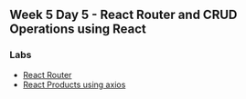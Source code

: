 
## Week 5 Day 5 - React Router and CRUD Operations using React

### Labs
* [React Router]()
* [React Products using axios]()
